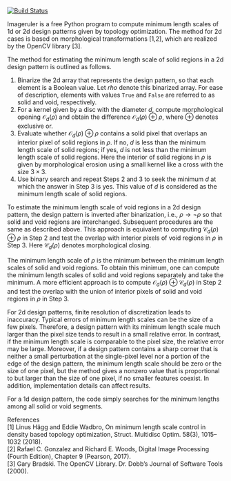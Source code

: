 
[![Build Status](https://github.com/NanoComp/imageruler/workflows/CI/badge.svg)](https://github.com/NanoComp/imageruler/actions)

Imageruler is a free Python program to compute minimum length scales of 1d or 2d design patterns given by topology optimization. The method for 2d cases is based on morphological transformations [1,2], which are realized by the OpenCV library [3].

The method for estimating the minimum length scale of solid regions in a 2d design pattern is outlined as follows.
1. Binarize the 2d array that represents the design pattern, so that each element is a Boolean value. Let $rho$ denote this binarized array. For ease of description, elements with values `True` and `False` are referred to as solid and void, respectively.
2. For a kernel given by a disc with the diameter $d$, compute morphological opening $\mathcal{O}_d(\rho)$ and obtain the difference $\mathcal{O}_d(\rho) \oplus \rho$, where $\oplus$ denotes exclusive or.
3. Evaluate whether $\mathcal{O}_d(\rho) \oplus \rho$ contains a solid pixel that overlaps an interior pixel of solid regions in $\rho$. If no, $d$ is less than the minimum length scale of solid regions; if yes, $d$ is not less than the minimum length scale of solid regions. Here the interior of solid regions in $\rho$ is given by morphological erosion using a small kernel like a cross with the size $3\times3$.
4. Use binary search and repeat Steps 2 and 3 to seek the minimum $d$ at which the answer in Step 3 is yes. This value of $d$ is considered as the minimum length scale of solid regions.

To estimate the minimum length scale of void regions in a 2d design pattern, the design pattern is inverted after binarization, i.e., $\rho \rightarrow \neg \rho$ so that solid and void regions are interchanged. Subsequent procedures are the same as described above. This approach is equivalent to computing $\mathcal{C}_d(\rho) \oplus \rho$ in Step 2 and test the overlap with interior pixels of void regions in $\rho$ in Step 3. Here $\mathcal{C}_d(\rho)$ denotes morphological closing.

The minimum length scale of $\rho$ is the minimum between the minimum length scales of solid and void regions. To obtain this minimum, one can compute the minimum length scales of solid and void regions separately and take the minimum. A more efficient approach is to compute $\mathcal{O}_d(\rho) \oplus \mathcal{C}_d(\rho)$ in Step 2 and test the overlap with the union of interior pixels of solid and void regions in $\rho$ in Step 3.

For 2d design patterns, finite resolution of discretization leads to inaccuracy. Typical errors of minimum length scales can be the size of a few pixels. Therefore, a design pattern with its minimum length scale much larger than the pixel size tends to result in a small relative error. In contrast, if the minimum length scale is comparable to the pixel size, the relative error may be large. Moreover, if a design pattern contains a sharp corner that is neither a small perturbation at the single-pixel level nor a portion of the edge of the design pattern, the minimum length scale should be zero or the size of one pixel, but the method gives a nonzero value that is proportional to but larger than the size of one pixel, if no smaller features coexist. In addition, implementation details can affect results.

For a 1d design pattern, the code simply searches for the minimum lengths among all solid or void segments.

References  
[1] Linus Hägg and Eddie Wadbro, On minimum length scale control in density based topology optimization, Struct. Multidisc Optim. 58(3), 1015–1032 (2018).  
[2] Rafael C. Gonzalez and Richard E. Woods, Digital Image Processing (Fourth Edition), Chapter 9 (Pearson, 2017).  
[3] Gary Bradski. The OpenCV Library. Dr. Dobb’s Journal of Software Tools (2000).
